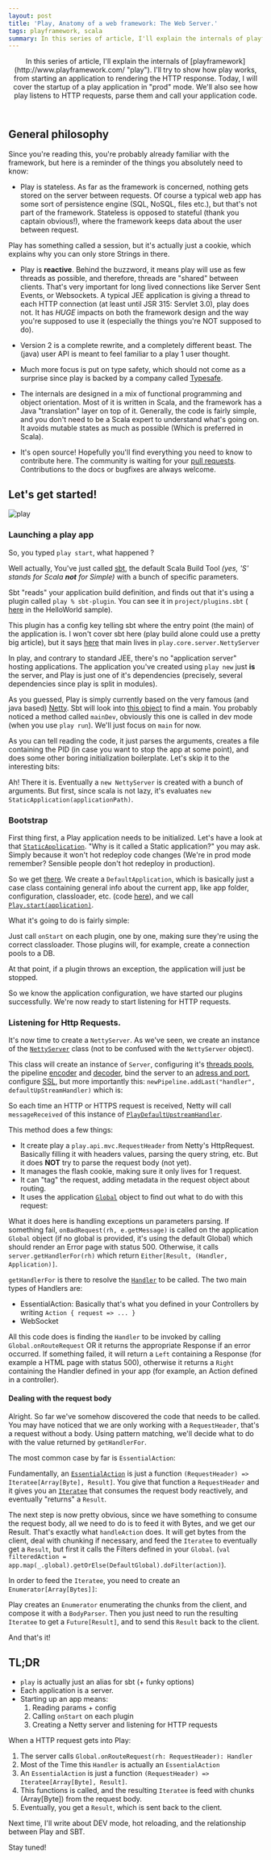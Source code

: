 ```yaml
---
layout: post
title: 'Play, Anatomy of a web framework: The Web Server.'
tags: playframework, scala
summary: In this series of article, I'll explain the internals of playframework. I'll try to show how play works, from starting an application to rendering the HTTP response. Today, I will cover the startup of a play application in "prod" mode. We'll also see how play listens to HTTP requests, parse them and call your application code.
---
```


<header>
In this series of article, I'll explain the internals of [playframework](http://www.playframework.com/ "play"). I'll try to show how play works, from starting an application to rendering the HTTP response. Today, I will cover the startup of a play application in "prod" mode. We'll also see how play listens to HTTP requests, parse them and call your application code.
</header>

## General philosophy
Since you're reading this, you're probably already familiar with the framework, but here is a reminder of the things you absolutely need to know:

- Play is stateless. As far as the framework is concerned, nothing gets stored on the server between requests. Of course a typical web app has some sort of persistence engine (SQL, NoSQL, files etc.), but that's not part of the framework. Stateless is opposed to stateful (thank you captain obvious!), where the framework keeps data about the user between request.
<span class="note">
  Play has something called a session, but it's actually just a cookie, which explains why you can only store Strings in there.
</span>

- Play is __reactive__. Behind the buzzword, it means play will use as few threads as possible, and therefore, threads are "shared" between clients. That's very important for long lived connections like Server Sent Events, or Websockets. A typical JEE application is giving a thread to each HTTP connection (at least until JSR 315: Servlet 3.0), play does not. It has *HUGE* impacts on both the framework design and the way you're supposed to use it (especially the things you're NOT supposed to do).

- Version 2 is a complete rewrite, and a completely different beast. The (java) user API is meant to feel familiar to a play 1 user thought.

- Much more focus is put on type safety, which should not come as a surprise since play is backed by a company called [Typesafe](http://typesafe.com/).

- The internals are designed in a mix of functional programming and object orientation. Most of it is written in Scala, and the framework has a Java "translation" layer on top of it. Generally, the code is fairly simple, and you don't need to be a Scala expert to understand what's going on. It avoids mutable states as much as possible (Which is preferred in Scala).

- It's open source! Hopefully you'll find everything you need to know to contribute here. The community is waiting for your [pull requests](https://github.com/playframework/Play20). Contributions to the docs or bugfixes are always welcome.

## Let's get started!

![play](http://www.playframework.com/assets/images/logos/normal.png "play")

### Launching a play app

So, you typed `play start`, what happened ?

Well actually, You've just called [sbt](http://www.scala-sbt.org/), the default Scala Build Tool _(yes, 'S' stands for Scala __not__ for Simple)_ with a bunch of specific parameters.

Sbt "reads" your application build definition, and finds out that it's using a plugin called `play % sbt-plugin`.
You can see it in `project/plugins.sbt` ( [here](https://github.com/playframework/Play20/blob/master/samples/scala/helloworld/project/plugins.sbt#L8) in the HelloWorld sample).

This plugin has a config key telling sbt where the entry point (the main) of the application is. I won't cover sbt here (play build alone could use a pretty big article), but it says [here]( https://github.com/playframework/Play20/blob/master/framework/src/sbt-plugin/src/main/scala/PlaySettings.scala#L120) that main lives in `play.core.server.NettyServer`

In play, and contrary to standard JEE, there's no "application server" hosting applications. The application you've created using `play new` just __is__ the server, and Play is just one of it's dependencies (precisely, several dependencies since play is split in modules).

As you guessed, Play is simply currently based on the very famous (and java based) [Netty](http://netty.io/). Sbt will look into [this object](https://github.com/playframework/Play20/blob/master/framework/src/play/src/main/scala/play/core/server/NettyServer.scala#L268-L275) to find a main. You probably noticed a method called `mainDev`, obviously this one is called in dev mode (when you use `play run`). We'll just focus on `main` for now.

As you can tell reading the code, it just parses the arguments, creates a file containing the PID (in case you want to stop the app at some point), and does some other boring initialization boilerplate. Let's skip it to the interesting bits:

<script src="https://gist.github.com/jto/5636921.js"></script>

Ah! There it is. Eventually a `new NettyServer` is created with a bunch of arguments. But first, since scala is not lazy, it's evaluates `new StaticApplication(applicationPath)`.

### Bootstrap

First thing first, a Play application needs to be initialized. Let's have a look at that [`StaticApplication`](https://github.com/playframework/Play20/blob/master/framework/src/play/src/main/scala/play/core/system/ApplicationProvider.scala). "Why is it called a Static application?" you may ask. Simply because it won't hot redeploy code changes (We're in prod mode remember? Sensible people don't hot redeploy in production).

So we get [there](https://github.com/playframework/Play20/blob/master/framework/src/play/src/main/scala/play/core/system/ApplicationProvider.scala#L48-L56). We create a `DefaultApplication`, which is basically just a case class containing general info about the current app, like app folder, configuration, classloader, etc. (code [here](https://github.com/playframework/Play20/blob/master/framework/src/play/src/main/scala/play/api/Application.scala#L395-L399)), and we call [`Play.start(application)`](https://github.com/playframework/Play20/blob/master/framework/src/play/src/main/scala/play/api/Play.scala#L60-L76).

What it's going to do is fairly simple:

<script src="https://gist.github.com/jto/5637043.js"></script>

Just call `onStart` on each plugin, one by one, making sure they're using the correct classloader.
Those plugins will, for example, create a connection pools to a DB.

<span class="note">
  At that point, if a plugin throws an exception, the application will just be stopped.
</span>

So we know the application configuration, we have started our plugins successfully. We're now ready to start listening for HTTP requests.

### Listening for Http Requests.

It's now time to create a `NettyServer`. As we've seen, we create an instance of the [`NettyServer`](https://github.com/playframework/Play20/blob/master/framework/src/play/src/main/scala/play/core/server/NettyServer.scala) class (not to be confused with the `NettyServer` object).

This class will create an instance of `Server`, configuring it's [threads pools](https://github.com/playframework/Play20/blob/master/framework/src/play/src/main/scala/play/core/server/NettyServer.scala#L43-L44), the pipeline [encoder](https://github.com/playframework/Play20/blob/master/framework/src/play/src/main/scala/play/core/server/NettyServer.scala#L57) and [decoder](https://github.com/playframework/Play20/blob/master/framework/src/play/src/main/scala/play/core/server/NettyServer.scala#L58), bind the server to an [adress and port](https://github.com/playframework/Play20/blob/master/framework/src/play/src/main/scala/play/core/server/NettyServer.scala#L131), configure [SSL](https://github.com/playframework/Play20/blob/master/framework/src/play/src/main/scala/play/core/server/NettyServer.scala#L65-L119), but more importantly this: `newPipeline.addLast("handler", defaultUpStreamHandler)` which is:

<script src="https://gist.github.com/jto/5636790.js"></script>

So each time an HTTP or HTTPS request is received, Netty will call `messageReceived` of this instance of [`PlayDefaultUpstreamHandler`](https://github.com/playframework/Play20/blob/master/framework/src/play/src/main/scala/play/core/server/netty/PlayDefaultUpstreamHandler.scala).

This method does a few things:

- It create play a `play.api.mvc.RequestHeader` from Netty's HttpRequest. Basically filling it with headers values, parsing the query string, etc. But it does __NOT__ try to parse the request body (not yet).
- It manages the flash cookie, making sure it only lives for 1 request.
- It can "tag" the request, adding metadata in the request object about routing.
- It uses the application [`Global`](http://www.playframework.com/documentation/2.1.1/ScalaGlobal) object to find out what to do with this request:
<script src="https://gist.github.com/jto/5638714.js"></script>
What it does here is handling exceptions un parameters parsing. If something fail,
`onBadRequest(rh, e.getMessage)` is called on the application `Global` object (if no global is provided, it's using the default Global) which should render an Error page with status 500. Otherwise, it calls `server.getHandlerFor(rh)` which return `Either[Result, (Handler, Application)]`.

`getHandlerFor` is there to resolve the [`Handler`](http://www.playframework.com/documentation/api/2.1.1/scala/index.html#play.api.mvc.Handler) to be called.
The two main types of Handlers are:

- EssentialAction: Basically that's what you defined in your Controllers by writing `Action { request => ... }`
- WebSocket

<script src="https://gist.github.com/jto/5644008.js"></script>

All this code does is finding the `Handler` to be invoked by calling `Global.onRouteRequest` OR it returns the appropriate Response if an error occurred. If something failed, it will return a `Left` containing a Response (for example a HTML page with status 500), otherwise it returns a `Right` containing the Handler defined in your app (for example, an Action defined in a controller).

#### Dealing with the request body

Alright. So far we've somehow discovered the code that needs to be called. You may have noticed that we are only working with a `RequestHeader`, that's a request without a body. Using pattern matching, we'll decide what to do with the value returned by `getHandlerFor`.

The most common case by far is `EssentialAction`:

<script src="https://gist.github.com/jto/5644133.js"></script>

Fundamentally, an [`EssentialAction`](http://www.playframework.com/documentation/api/2.1.1/scala/index.html#play.api.mvc.EssentialAction) is just a function `(RequestHeader) => Iteratee[Array[Byte], Result]`.
You give that function a `RequestHeader` and it gives you an [`Iteratee`](http://www.playframework.com/documentation/2.1.1/Iteratees) that consumes the request body reactively, and eventually "returns" a `Result`.

The next step is now pretty obvious, since we have something to consume the request body, all we need to do is to feed it with Bytes, and we get our Result. That's exactly what `handleAction` does. It will get bytes from the client, deal with chunking if necessary, and feed the `Iteratee` to eventually get a `Result`, but first it calls the Filters defined in your `Global`. (`val filteredAction = app.map(_.global).getOrElse(DefaultGlobal).doFilter(action)`).

In order to feed the `Iteratee`, you need to create an `Enumerator[Array[Bytes]]`:

<script src="https://gist.github.com/jto/5644279.js"></script>

Play creates an `Enumerator` enumerating the chunks from the client, and compose it with a `BodyParser`.
Then you just need to run the resulting `Iteratee` to get a `Future[Result]`, and to send this `Result` back to the client.

<script src="https://gist.github.com/jto/5644315.js"></script>

And that's it!

## TL;DR

- `play` is actually just an alias for sbt (+ funky options)
- Each application is a server.
- Starting up an app means:
    1. Reading params + config
    2. Calling `onStart` on each plugin
    3. Creating a Netty server and listening for HTTP requests


When a HTTP request gets into Play:

1. The server calls `Global.onRouteRequest(rh: RequestHeader): Handler`
2. Most of the Time this `Handler` is actually an `EssentialAction`
3. An `EssentialAction` is just a function `(RequestHeader) => Iteratee[Array[Byte], Result]`.
4. This functions is called, and the resulting `Iteratee` is feed with chunks (Array[Byte]) from the request body.
5. Eventually, you get a `Result`, which is sent back to the client.

Next time, I'll write about DEV mode, hot reloading, and the relationship between Play and SBT.

Stay tuned!

